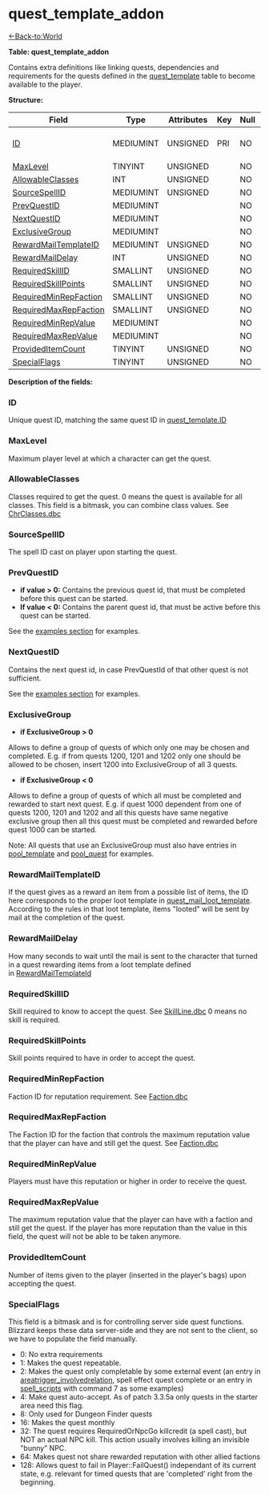 # quest\_template\_addon

[<-Back-to:World](database-world)

**Table: quest\_template\_addon**

Contains extra definitions like linking quests, dependencies and requirements for the quests defined in the [quest\_template](quest_template) table to become available to the player.

**Structure:**

| Field                       | Type      | Attributes | Key | Null | Default | Extra | Comment                               |
| --------------------------- | --------- | ---------- | --- | ---- | ------- | ----- | ------------------------------------- |
| [ID][1]                     | MEDIUMINT | UNSIGNED   | PRI | NO   |         |       | Unique ID linked to quest_template.ID |
| [MaxLevel][2]               | TINYINT   | UNSIGNED   |     | NO   |         |       |                                       |
| [AllowableClasses][3]       | INT       | UNSIGNED   |     | NO   |         |       |                                       |
| [SourceSpellID][4]          | MEDIUMINT | UNSIGNED   |     | NO   |         |       |                                       |
| [PrevQuestID][5]            | MEDIUMINT |            |     | NO   |         |       |                                       |
| [NextQuestID][6]            | MEDIUMINT |            |     | NO   |         |       |                                       |
| [ExclusiveGroup][7]         | MEDIUMINT |            |     | NO   |         |       |                                       |
| [RewardMailTemplateID][8]   | MEDIUMINT | UNSIGNED   |     | NO   |         |       |                                       |
| [RewardMailDelay][9]        | INT       | UNSIGNED   |     | NO   |         |       |                                       |
| [RequiredSkillID][10]       | SMALLINT  | UNSIGNED   |     | NO   |         |       |                                       |
| [RequiredSkillPoints][11]   | SMALLINT  | UNSIGNED   |     | NO   |         |       |                                       |
| [RequiredMinRepFaction][12] | SMALLINT  | UNSIGNED   |     | NO   |         |       |                                       |
| [RequiredMaxRepFaction][13] | SMALLINT  | UNSIGNED   |     | NO   |         |       |                                       |
| [RequiredMinRepValue][14]   | MEDIUMINT |            |     | NO   |         |       |                                       |
| [RequiredMaxRepValue][15]   | MEDIUMINT |            |     | NO   |         |       |                                       |
| [ProvidedItemCount][16]     | TINYINT   | UNSIGNED   |     | NO   |         |       |                                       |
| [SpecialFlags][17]          | TINYINT   | UNSIGNED   |     | NO   |         |       |                                       |

[1]: #id
[2]: #maxlevel
[3]: #allowableclasses
[4]: #sourcespellid
[5]: #prevquestid
[6]: #nextquestid
[7]: #exclusivegroup
[8]: #rewardmailtemplateid
[9]: #rewardmaildelay
[10]: #requiredskillid
[11]: #requiredskillpoints
[12]: #requiredminrepfaction
[13]: #requiredmaxrepfaction
[14]: #requiredminrepvalue
[15]: #requiredmaxrepvalue
[16]: #provideditemcount
[17]: #specialflags

**Description of the fields:**

### **ID**

Unique quest ID, matching the same quest ID in [quest\_template.ID](quest_template#id)

### **MaxLevel**

Maximum player level at which a character can get the quest.

### **AllowableClasses**

Classes required to get the quest. 0 means the quest is available for all classes.
This field is a bitmask, you can combine class values. See [ChrClasses.dbc](chrclasses)

### **SourceSpellID**

The spell ID cast on player upon starting the quest.

### **PrevQuestID**

- **if value > 0:** Contains the previous quest id, that must be completed before this quest can be started.
- **If value < 0:** Contains the parent quest id, that must be active before this quest can be started.

See the [examples section](quest_template#examples-dealing-with-quests) for examples.

### **NextQuestID**

Contains the next quest id, in case PrevQuestId of that other quest is not sufficient.

See the [examples section](quest_template#examples-dealing-with-quests) for examples.

### **ExclusiveGroup**

- **if ExclusiveGroup > 0**

Allows to define a group of quests of which only one may be chosen and completed. E.g. if from quests 1200, 1201 and 1202 only one should be allowed to be chosen, insert 1200 into ExclusiveGroup of all 3 quests.

- **if ExclusiveGroup < 0**

Allows to define a group of quests of which all must be completed and rewarded to start next quest. E.g. if quest 1000 dependent from one of quests 1200, 1201 and 1202 and all this quests have same negative exclusive group then all this quest must be completed and rewarded before quest 1000 can be started.

Note: All quests that use an ExclusiveGroup must also have entries in [pool\_template](pool_template) and [pool\_quest](quest_template#examples-dealing-with-quests) for examples.

### **RewardMailTemplateID**

If the quest gives as a reward an item from a possible list of items, the ID here corresponds to the proper loot template in [quest\_mail\_loot\_template](loot_template). According to the rules in that loot template, items "looted" will be sent by mail at the completion of the quest.

### **RewardMailDelay**

How many seconds to wait until the mail is sent to the character that turned in a quest rewarding items from a loot template defined in [RewardMailTemplateId](quest_template#rewardmailtemplateid)

### **RequiredSkillID**

Skill required to know to accept the quest. See [SkillLine.dbc](SkillLine)
0 means no skill is required.

### **RequiredSkillPoints**

Skill points required to have in order to accept the quest.

### **RequiredMinRepFaction**

Faction ID for reputation requirement. See [Faction.dbc](Faction)

### **RequiredMaxRepFaction**

The Faction ID for the faction that controls the maximum reputation value that the player can have and still get the quest. See [Faction.dbc](Faction)

### **RequiredMinRepValue**

Players must have this reputation or higher in order to receive the quest.

### **RequiredMaxRepValue**

The maximum reputation value that the player can have with a faction and still get the quest. If the player has more reputation than the value in this field, the quest will not be able to be taken anymore.

### **ProvidedItemCount**

Number of items given to the player (inserted in the player's bags) upon accepting the quest.

### **SpecialFlags**

This field is a bitmask and is for controlling server side quest functions. Blizzard keeps these data server-side and they are not sent to the client, so we have to populate the field manually.

- 0: No extra requirements
- 1: Makes the quest repeatable.
- 2: Makes the quest only completable by some external event (an entry in [areatrigger\_involvedrelation](areatrigger_involvedrelation), spell effect quest complete or an entry in [spell\_scripts](scripts) with command 7 as some examples)
- 4: Make quest auto-accept. As of patch 3.3.5a only quests in the starter area need this flag.
- 8: Only used for Dungeon Finder quests
- 16: Makes the quest monthly
- 32: The quest requires RequiredOrNpcGo killcredit (a spell cast), but NOT an actual NPC kill. This action usually involves killing an invisible "bunny" NPC.
- 64: Makes quest not share rewarded reputation with other allied factions
- 128: Allows quest to fail in Player::FailQuest() independant of its current state, e.g. relevant for timed quests that are 'completed' right from the beginning.
